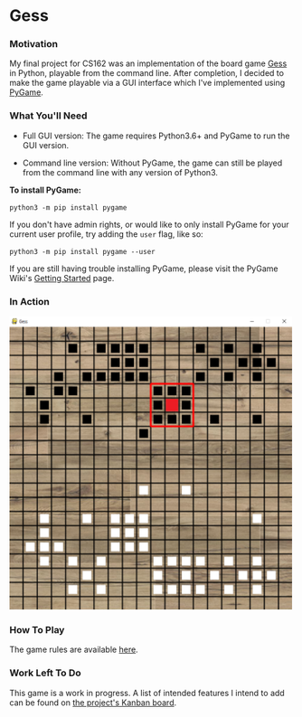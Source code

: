 # Gess

### Motivation

My final project for CS162 was an implementation of the board game [Gess](https://www.chessvariants.com/crossover.dir/gess.html) in Python, playable from the command line. After completion, I decided to make the game playable via a GUI interface which I've implemented using [PyGame](https://www.pygame.org/).

### What You'll Need

* Full GUI version: 
The game requires Python3.6+ and PyGame to run the GUI version. 

* Command line version:
Without PyGame, the game can still be played from the command line with any version of Python3.

**To install PyGame:**

```
python3 -m pip install pygame
```

If you don't have admin rights, or would like to only install PyGame for your current user profile, try adding the `user` flag, like so:

```
python3 -m pip install pygame --user
```

If you are still having trouble installing PyGame, please visit the PyGame Wiki's [Getting Started](https://www.pygame.org/wiki/GettingStarted) page.

### In Action

![Image of game being played](images/in_action_sm.png)

### How To Play

The game rules are available [here](https://www.chessvariants.com/crossover.dir/gess.html#:~:text=There%20are%20two%20players%2C%20black,belonging%20to%20the%20opposing%20player.).

### Work Left To Do

This game is a work in progress. A list of intended features I intend to add can be found on [the project's Kanban board](https://github.com/users/mitchcampbell/projects/3).